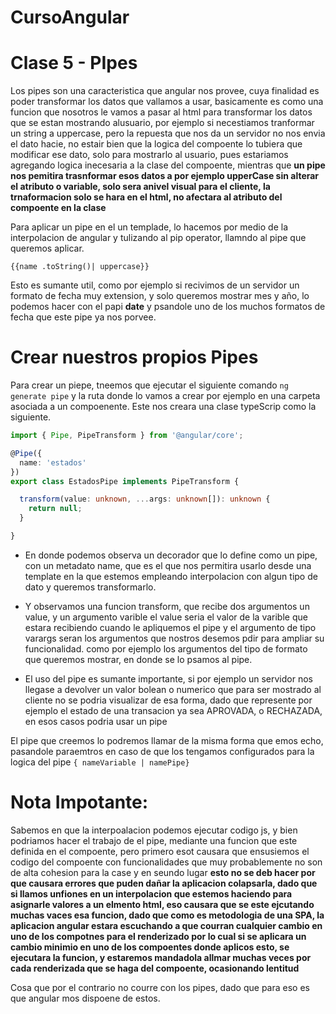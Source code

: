 # CursoAngular

# Clase 5 - PIpes


Los pipes son una caracteristica que angular nos provee, cuya finalidad es poder transformar los datos que vallamos 
a usar, basicamente es como una funcion que nosotros le vamos a pasar al html para transformar los datos
que se estan mostrando alusuario, por ejemplo si necestiamos tranformar un string a uppercase, pero la repuesta que nos da
un servidor no nos envia el dato hacie, no estair bien que la logica del compoente lo tubiera que modificar ese dato, solo para mostrarlo
al usuario, pues estariamos agregando logica inecesaria a la clase del compoente, mientras que **un pipe nos pemitira
trasnformar esos datos a por ejemplo upperCase sin alterar el atributo o variable, solo sera anivel visual para el cliente, la
trnaformacion solo se hara en el html, no afectara al atributo del compoente en la clase**

Para aplicar un pipe en el un templade, lo hacemos por medio de la interpolacion de angular y tulizando al pip operator,
llamndo al pipe que queremos aplicar.
```angular2html
{{name .toString()| uppercase}}
```

Esto es sumante util, como por ejemplo si recivimos de un servidor un formato de fecha muy extension, y solo queremos mostrar
mes y año, lo podemos hacer con el papi **date** y psandole uno de los muchos formatos de fecha que este pipe ya nos porvee.

# Crear nuestros propios Pipes

Para crear un piepe, tneemos que ejecutar el siguiente comando `ng generate pipe` y la ruta donde lo vamos a crear
por ejemplo en una carpeta asociada a un compoenente.
Este nos creara una clase typeScrip como la siguiente.
```typescript
import { Pipe, PipeTransform } from '@angular/core';

@Pipe({
  name: 'estados'
})
export class EstadosPipe implements PipeTransform {

  transform(value: unknown, ...args: unknown[]): unknown {
    return null;
  }

}
```

* En donde podemos observa un decorador que lo define como un pipe, con un metadato
name, que es el que nos permitira usarlo desde una template en la que estemos empleando
interpolacion con algun tipo de dato y queremos transformarlo.

* Y observamos una funcion  transform, que recibe dos argumentos un value, y un argumento varible
el value seria el valor de la varible que estara recibiendo cuando le apliquemos el pipe y el argumento
de tipo varargs seran los argumentos que nostros desemos pdir para ampliar su funcionalidad.
como por ejemplo los argumentos del tipo de formato que queremos mostrar, en donde se lo psamos al pipe.

* El uso del pipe es sumante importante, si por ejemplo un servidor nos llegase a devolver un valor bolean
o numerico que para ser mostrado al cliente no se podria visualizar de esa forma, dado que represente por ejemplo
el estado de una transacion ya sea APROVADA, o RECHAZADA, en esos casos podria usar un pipe

El pipe que creemos lo podremos llamar de la misma forma que emos echo, pasandole paraemtros en caso
de que los tengamos configurados para la logica del pipe `{ nameVariable | namePipe}`

# **Nota Impotante:**
Sabemos en que la interpoalacion podemos ejecutar codigo js, y bien podriamos hacer el trabajo de el pipe, mediante una funcion que 
este definida en el compoente, pero primero esot causara que ensusiemos el codigo del compoente con funcionalidades
que muy probablemente no son de alta cohesion para la case y en seundo lugar **esto no se deb hacer por que causara errores
que puden dañar la aplicacion colapsarla, dado que si llamos unfiones en un interpolacion que estemos haciendo para asignarle
valores a un elmento html, eso causara que se este ejcutando muchas vaces esa funcion, dado que como es metodologia de una SPA,
la aplicacion angular estara escuchando a que courran cualquier cambio en uno de los compotnes para el renderizado
por lo cual si se aplicara un cambio minimio en uno de los compoentes donde aplicos esto, se ejecutara la funcion, y estaremos
mandadola allmar muchas veces por cada renderizada que se haga del compoente, ocasionando lentitud**

Cosa que por el contrario no courre con los pipes, dado que para eso es que angular mos dispoene de estos.

